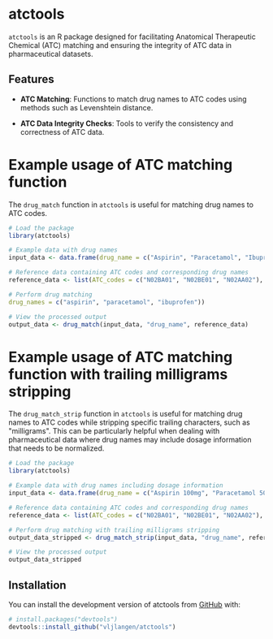 
# atctools

`atctools` is an R package designed for facilitating Anatomical Therapeutic Chemical (ATC) matching and ensuring the integrity of ATC data in pharmaceutical datasets.

## Features

- **ATC Matching**: Functions to match drug names to ATC codes using methods such as Levenshtein distance.
  
- **ATC Data Integrity Checks**: Tools to verify the consistency and correctness of ATC data.

# Example usage of ATC matching function

The `drug_match` function in `atctools` is useful for matching drug names to ATC codes.

```r
# Load the package
library(atctools)

# Example data with drug names
input_data <- data.frame(drug_name = c("Aspirin", "Paracetamol", "Ibuprofen"))

# Reference data containing ATC codes and corresponding drug names
reference_data <- list(ATC_codes = c("N02BA01", "N02BE01", "N02AA02"), 

# Perform drug matching
drug_names = c("aspirin", "paracetamol", "ibuprofen"))

# View the processed output
output_data <- drug_match(input_data, "drug_name", reference_data)

```

# Example usage of ATC matching function with trailing milligrams stripping

The `drug_match_strip` function in `atctools` is useful for matching drug names to ATC codes while stripping specific trailing characters, such as "milligrams". This can be particularly helpful when dealing with pharmaceutical data where drug names may include dosage information that needs to be normalized.

```r
# Load the package
library(atctools)

# Example data with drug names including dosage information
input_data <- data.frame(drug_name = c("Aspirin 100mg", "Paracetamol 500mg", "Ibuprofen 200mg"))

# Reference data containing ATC codes and corresponding drug names
reference_data <- list(ATC_codes = c("N02BA01", "N02BE01", "N02AA02"), drug_names = c("aspirin", "paracetamol", "ibuprofen"))

# Perform drug matching with trailing milligrams stripping
output_data_stripped <- drug_match_strip(input_data, "drug_name", reference_data)

# View the processed output
output_data_stripped
```


## Installation

You can install the development version of atctools from [GitHub](https://github.com/) with:

``` r
# install.packages("devtools")
devtools::install_github("vljlangen/atctools")
```

